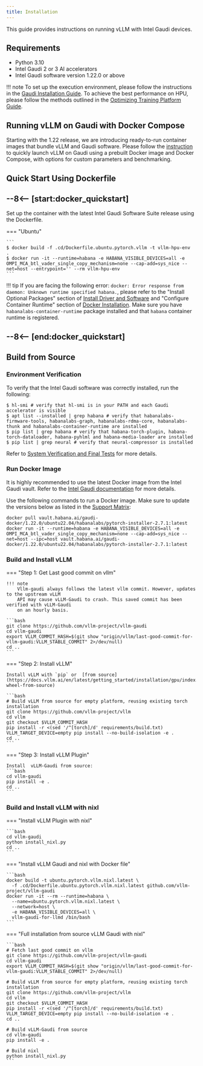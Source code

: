 ```yaml
---
title: Installation
---
```


This guide provides instructions on running vLLM with Intel Gaudi devices.

## Requirements

- Python 3.10
- Intel Gaudi 2 or 3 AI accelerators
- Intel Gaudi software version 1.22.0 or above

!!! note
    To set up the execution environment, please follow the instructions in the [Gaudi Installation Guide](https://docs.habana.ai/en/latest/Installation_Guide/index.html).
    To achieve the best performance on HPU, please follow the methods outlined in the
    [Optimizing Training Platform Guide](https://docs.habana.ai/en/latest/PyTorch/Model_Optimization_PyTorch/Optimization_in_Training_Platform.html).

## Running vLLM on Gaudi with Docker Compose

Starting with the 1.22 release, we are introducing ready-to-run container images that bundle vLLM and Gaudi software. Please follow the [instruction](https://github.com/vllm-project/vllm-gaudi/tree/main/.cd) to quickly launch vLLM on Gaudi using a prebuilt Docker image and Docker Compose, with options for custom parameters and benchmarking.

## Quick Start Using Dockerfile

## --8<-- [start:docker_quickstart]

Set up the container with the latest Intel Gaudi Software Suite release using the Dockerfile.

=== "Ubuntu"

    ```
    $ docker build -f .cd/Dockerfile.ubuntu.pytorch.vllm -t vllm-hpu-env  .
    $ docker run -it --runtime=habana -e HABANA_VISIBLE_DEVICES=all -e OMPI_MCA_btl_vader_single_copy_mechanism=none --cap-add=sys_nice --net=host --entrypoint='' --rm vllm-hpu-env
    ```

!!! tip
    If you are facing the following error: `docker: Error response from daemon: Unknown runtime specified habana.`, please refer to the "Install Optional Packages" section
    of [Install Driver and Software](https://docs.habana.ai/en/latest/Installation_Guide/Driver_Installation.html#install-driver-and-software) and "Configure Container
    Runtime" section of [Docker Installation](https://docs.habana.ai/en/latest/Installation_Guide/Installation_Methods/Docker_Installation.html#configure-container-runtime).
    Make sure you have ``habanalabs-container-runtime`` package installed and that ``habana`` container runtime is registered.

## --8<-- [end:docker_quickstart]

## Build from Source

### Environment Verification

To verify that the Intel Gaudi software was correctly installed, run the following:

    $ hl-smi # verify that hl-smi is in your PATH and each Gaudi accelerator is visible
    $ apt list --installed | grep habana # verify that habanalabs-firmware-tools, habanalabs-graph, habanalabs-rdma-core, habanalabs-thunk and habanalabs-container-runtime are installed
    $ pip list | grep habana # verify that habana-torch-plugin, habana-torch-dataloader, habana-pyhlml and habana-media-loader are installed
    $ pip list | grep neural # verify that neural-compressor is installed

Refer to [System Verification and Final Tests](https://docs.habana.ai/en/latest/Installation_Guide/System_Verification_and_Final_Tests.html) for more details.

### Run Docker Image

It is highly recommended to use the latest Docker image from the Intel Gaudi vault.
Refer to the [Intel Gaudi documentation](https://docs.habana.ai/en/latest/Installation_Guide/Bare_Metal_Fresh_OS.html#pull-prebuilt-containers) for more details.

Use the following commands to run a Docker image. Make sure to update the versions below as listed in the [Support Matrix](https://docs.habana.ai/en/latest/Support_Matrix/Support_Matrix.html):

    docker pull vault.habana.ai/gaudi-docker/1.22.0/ubuntu22.04/habanalabs/pytorch-installer-2.7.1:latest
    docker run -it --runtime=habana -e HABANA_VISIBLE_DEVICES=all -e OMPI_MCA_btl_vader_single_copy_mechanism=none --cap-add=sys_nice --net=host --ipc=host vault.habana.ai/gaudi-docker/1.22.0/ubuntu22.04/habanalabs/pytorch-installer-2.7.1:latest

### Build and Install vLLM

=== "Step 1: Get Last good commit on vllm"

    !!! note
        Vllm-gaudi always follows the latest vllm commit. However, updates to the upstream vLLM
        API may cause vLLM-Gaudi to crash. This saved commit has been verified with vLLM-Gaudi
        on an hourly basis.

    ```bash
    git clone https://github.com/vllm-project/vllm-gaudi
    cd vllm-gaudi
    export VLLM_COMMIT_HASH=$(git show "origin/vllm/last-good-commit-for-vllm-gaudi:VLLM_STABLE_COMMIT" 2>/dev/null)
    cd ..
    ```

=== "Step 2: Install vLLM"

    Install vLLM with `pip` or  [from source](https://docs.vllm.ai/en/latest/getting_started/installation/gpu/index.html#build-wheel-from-source)
    
    ```bash
    # Build vLLM from source for empty platform, reusing existing torch installation
    git clone https://github.com/vllm-project/vllm
    cd vllm
    git checkout $VLLM_COMMIT_HASH
    pip install -r <(sed '/^[torch]/d' requirements/build.txt)
    VLLM_TARGET_DEVICE=empty pip install --no-build-isolation -e .
    cd ..
    ```

=== "Step 3: Install vLLM Plugin"

    Install  vLLM-Gaudi from source:
    ```bash
    cd vllm-gaudi
    pip install -e .
    cd ..
    ```

### Build and Install vLLM with nixl

=== "Install vLLM Plugin with nixl"

    ```bash
    cd vllm-gaudi
    python install_nixl.py
    cd ..
    ```

=== "Install vLLM Gaudi and nixl with Docker file"

    ```bash
    docker build -t ubuntu.pytorch.vllm.nixl.latest \
      -f .cd/Dockerfile.ubuntu.pytorch.vllm.nixl.latest github.com/vllm-project/vllm-gaudi
    docker run -it --rm --runtime=habana \
      --name=ubuntu.pytorch.vllm.nixl.latest \
      --network=host \
      -e HABANA_VISIBLE_DEVICES=all \
      vllm-gaudi-for-llmd /bin/bash
    ```

=== "Full installation from source vLLM Gaudi with nixl"

    ```bash
    # Fetch last good commit on vllm
    git clone https://github.com/vllm-project/vllm-gaudi
    cd vllm-gaudi
    export VLLM_COMMIT_HASH=$(git show "origin/vllm/last-good-commit-for-vllm-gaudi:VLLM_STABLE_COMMIT" 2>/dev/null)
    
    # Build vLLM from source for empty platform, reusing existing torch installation
    git clone https://github.com/vllm-project/vllm
    cd vllm
    git checkout $VLLM_COMMIT_HASH
    pip install -r <(sed '/^[torch]/d' requirements/build.txt)
    VLLM_TARGET_DEVICE=empty pip install --no-build-isolation -e .
    cd ..
    
    # Build vLLM-Gaudi from source
    cd vllm-gaudi
    pip install -e .
    
    # Build nixl
    python install_nixl.py
    ```
